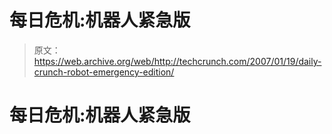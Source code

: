 # 每日危机:机器人紧急版

> 原文：<https://web.archive.org/web/http://techcrunch.com/2007/01/19/daily-crunch-robot-emergency-edition/>

# 每日危机:机器人紧急版